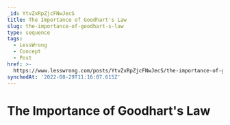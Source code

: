 ```yaml
---
_id: YtvZxRpZjcFNwJecS
title: The Importance of Goodhart's Law
slug: the-importance-of-goodhart-s-law
type: sequence
tags:
  - LessWrong
  - Concept
  - Post
href: >-
  https://www.lesswrong.com/posts/YtvZxRpZjcFNwJecS/the-importance-of-goodhart-s-law
synchedAt: '2022-08-29T11:16:07.615Z'
---
```

# The Importance of Goodhart's Law

